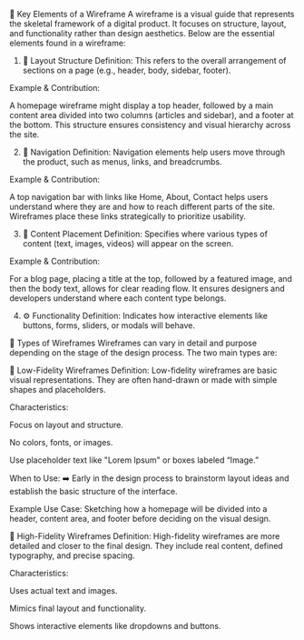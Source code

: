 🔑 Key Elements of a Wireframe
A wireframe is a visual guide that represents the skeletal framework of a digital product. It focuses on structure, layout, and functionality rather than design aesthetics. Below are the essential elements found in a wireframe:

1. 📐 Layout Structure
Definition: This refers to the overall arrangement of sections on a page (e.g., header, body, sidebar, footer).

Example & Contribution:

A homepage wireframe might display a top header, followed by a main content area divided into two columns (articles and sidebar), and a footer at the bottom. This structure ensures consistency and visual hierarchy across the site.

2. 🧭 Navigation
Definition: Navigation elements help users move through the product, such as menus, links, and breadcrumbs.

Example & Contribution:

A top navigation bar with links like Home, About, Contact helps users understand where they are and how to reach different parts of the site. Wireframes place these links strategically to prioritize usability.

3. 🧩 Content Placement
Definition: Specifies where various types of content (text, images, videos) will appear on the screen.

Example & Contribution:

For a blog page, placing a title at the top, followed by a featured image, and then the body text, allows for clear reading flow. It ensures designers and developers understand where each content type belongs.

4. ⚙️ Functionality
Definition: Indicates how interactive elements like buttons, forms, sliders, or modals will behave.

🧾 Types of Wireframes
Wireframes can vary in detail and purpose depending on the stage of the design process. The two main types are:

🔹 Low-Fidelity Wireframes
Definition:
Low-fidelity wireframes are basic visual representations. They are often hand-drawn or made with simple shapes and placeholders.

Characteristics:

Focus on layout and structure.

No colors, fonts, or images.

Use placeholder text like "Lorem Ipsum" or boxes labeled “Image.”

When to Use:
➡️ Early in the design process to brainstorm layout ideas and establish the basic structure of the interface.

Example Use Case:
Sketching how a homepage will be divided into a header, content area, and footer before deciding on the visual design.

🔸 High-Fidelity Wireframes
Definition:
High-fidelity wireframes are more detailed and closer to the final design. They include real content, defined typography, and precise spacing.

Characteristics:

Uses actual text and images.

Mimics final layout and functionality.

Shows interactive elements like dropdowns and buttons.
